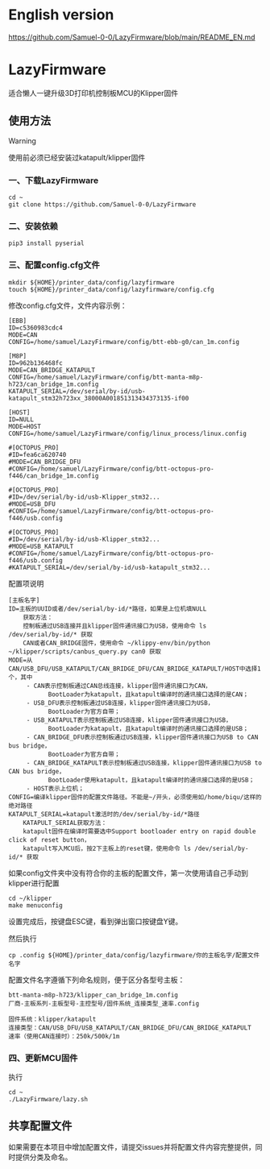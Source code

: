 # English version
https://github.com/Samuel-0-0/LazyFirmware/blob/main/README_EN.md

# LazyFirmware
适合懒人一键升级3D打印机控制板MCU的Klipper固件

## 使用方法

> [!WARNING]
> 使用前必须已经安装过katapult/klipper固件
> 

### 一、下载LazyFirmware
```
cd ~
git clone https://github.com/Samuel-0-0/LazyFirmware
```

### 二、安装依赖
```
pip3 install pyserial
```

### 三、配置config.cfg文件
```
mkdir ${HOME}/printer_data/config/lazyfirmware
touch ${HOME}/printer_data/config/lazyfirmware/config.cfg
```
修改config.cfg文件，文件内容示例：
```
[EBB]
ID=c5360983cdc4
MODE=CAN
CONFIG=/home/samuel/LazyFirmware/config/btt-ebb-g0/can_1m.config

[M8P]
ID=962b136468fc
MODE=CAN_BRIDGE_KATAPULT
CONFIG=/home/samuel/LazyFirmware/config/btt-manta-m8p-h723/can_bridge_1m.config
KATAPULT_SERIAL=/dev/serial/by-id/usb-katapult_stm32h723xx_38000A001851313434373135-if00

[HOST]
ID=NULL
MODE=HOST
CONFIG=/home/samuel/LazyFirmware/config/linux_process/linux.config

#[OCTOPUS_PRO]
#ID=fea6ca620740
#MODE=CAN_BRIDGE_DFU
#CONFIG=/home/samuel/LazyFirmware/config/btt-octopus-pro-f446/can_bridge_1m.config

#[OCTOPUS_PRO]
#ID=/dev/serial/by-id/usb-Klipper_stm32...
#MODE=USB_DFU
#CONFIG=/home/samuel/LazyFirmware/config/btt-octopus-pro-f446/usb.config

#[OCTOPUS_PRO]
#ID=/dev/serial/by-id/usb-Klipper_stm32...
#MODE=USB_KATAPULT
#CONFIG=/home/samuel/LazyFirmware/config/btt-octopus-pro-f446/usb.config
#KATAPULT_SERIAL=/dev/serial/by-id/usb-katapult_stm32...

```
配置项说明
```
[主板名字]
ID=主板的UUID或者/dev/serial/by-id/*路径，如果是上位机填NULL
    获取方法：
    控制板通过USB连接并且klipper固件通讯接口为USB，使用命令 ls /dev/serial/by-id/* 获取
    CAN或者CAN_BRIDGE固件，使用命令 ~/klippy-env/bin/python ~/klipper/scripts/canbus_query.py can0 获取
MODE=从CAN/USB_DFU/USB_KATAPULT/CAN_BRIDGE_DFU/CAN_BRIDGE_KATAPULT/HOST中选择1个，其中
     - CAN表示控制板通过CAN总线连接，klipper固件通讯接口为CAN，
           BootLoader为katapult，且katapult编译时的通讯接口选择的是CAN；
     - USB_DFU表示控制板通过USB连接，klipper固件通讯接口为USB，
           BootLoader为官方自带；
     - USB_KATAPULT表示控制板通过USB连接，klipper固件通讯接口为USB，
           BootLoader为katapult，且katapult编译时的通讯接口选择的是USB；
     - CAN_BRIDGE_DFU表示控制板通过USB连接，klipper固件通讯接口为USB to CAN bus bridge，
           BootLoader为官方自带；
     - CAN_BRIDGE_KATAPULT表示控制板通过USB连接，klipper固件通讯接口为USB to CAN bus bridge，
           BootLoader使用katapult，且katapult编译时的通讯接口选择的是USB；
     - HOST表示上位机；
CONFIG=编译klipper固件的配置文件路径。不能是~/开头，必须使用如/home/biqu/这样的绝对路径
KATAPULT_SERIAL=katapult激活时的/dev/serial/by-id/*路径
    KATAPULT_SERIAL获取方法：
    katapult固件在编译时需要选中Support bootloader entry on rapid double click of reset button，
    katapult写入MCU后，按2下主板上的reset键，使用命令 ls /dev/serial/by-id/* 获取

```

如果config文件夹中没有符合你的主板的配置文件，第一次使用请自己手动到klipper进行配置
```
cd ~/klipper
make menuconfig
```
设置完成后，按键盘ESC键，看到弹出窗口按键盘Y键。

然后执行
```
cp .config ${HOME}/printer_data/config/lazyfirmware/你的主板名字/配置文件名字
```

配置文件名字遵循下列命名规则，便于区分各型号主板：
```
btt-manta-m8p-h723/klipper_can_bridge_1m.config
厂商-主板系列-主板型号-主控型号/固件系统_连接类型_速率.config

固件系统：klipper/katapult
连接类型：CAN/USB_DFU/USB_KATAPULT/CAN_BRIDGE_DFU/CAN_BRIDGE_KATAPULT
速率（使用CAN连接时）：250k/500k/1m
```

### 四、更新MCU固件
执行
```
cd ~
./LazyFirmware/lazy.sh
```

## 共享配置文件
如果需要在本项目中增加配置文件，请提交issues并将配置文件内容完整提供，同时提供分类及命名。
